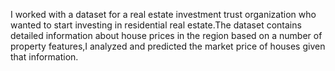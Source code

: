 I worked with a dataset for a real estate investment trust organization who wanted to start investing in residential real estate.The dataset contains detailed information about house prices in the region based on a number of property features,I analyzed and predicted the market price of houses given that information.
